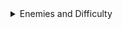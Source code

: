 <details>
  
  <summary>Enemies and Difficulty</summary>
  &#10240;
  
#### [Challenging Breach Minigame](https://www.nexusmods.com/cyberpunk2077/mods/3661) by [RMK](https://www.nexusmods.com/cyberpunk2077/users/84555803)

#### WTNC
Adds a disabled by default option to immediately start the breach minigame timer and shorten or lengthen it

#### THING

Breach minigame starts immediately and the time allowed is lowered by 70%
  
  &#10240;
  
</details>
